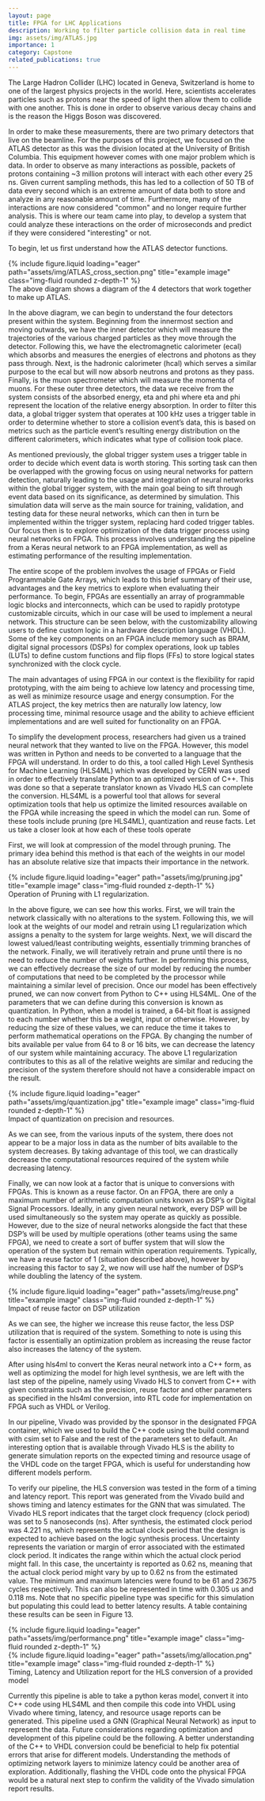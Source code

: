 ```yaml
---
layout: page
title: FPGA for LHC Applications
description: Working to filter particle collision data in real time
img: assets/img/ATLAS.jpg
importance: 1
category: Capstone
related_publications: true
---
```


The Large Hadron Collider (LHC) located in Geneva, Switzerland is home to one of the largest physics projects in the world. Here, scientists accelerates particles such as protons near the speed of light then allow them to collide with one another. This is done in order to observe various decay chains and is the reason the Higgs Boson was discovered. 

In order to make these measurements, there are two primary detectors that live on the beamline. For the purposes of this project, we focused on the ATLAS detector as this was the division located at the University of British Columbia. This equipment however comes with one major problem which is data. In order to observe as many interactions as possible, packets of protons containing ~3 million protons will interact with each other every 25 ns. Given current sampling methods, this has led to a collection of 50 TB of data every second which is an extreme amount of data both to store and analyze in any reasonable amount of time. Furthermore, many of the interactions are now considered "common" and no longer require further analysis. This is where our team came into play, to develop a system that could analyze these interactions on the order of microseconds and predict if they were considered "interesting" or not.

To begin, let us first understand how the ATLAS detector functions.

<div class="row">
    <div class="col-sm mt-0 mt-md-0">
        {% include figure.liquid loading="eager" path="assets/img/ATLAS_cross_section.png" title="example image" class="img-fluid rounded z-depth-1" %}
    </div>
</div>
<div class="caption">
    The above diagram shows a diagram of the 4 detectors that work together to make up ATLAS.
</div>

In the above diagram, we can begin to understand the four detectors present within the system. Beginning from the innermost section and moving outwards, we have the inner detector which will measure the trajectories of the various charged particles as they move through the detector. Following this, we have the electromagnetic calorimeter (ecal) which absorbs and measures the energies of electrons and photons as they pass through. Next, is the hadronic calorimeter (hcal) which serves a similar purpose to the ecal but will now absorb neutrons and protons as they pass. Finally, is the muon spectrometer which will measure the momenta of muons. For these outer three detectors, the data we receive from the system consists of the absorbed energy, eta and phi where eta and phi represent the location of the relative energy absorption. In order to filter this data, a global trigger system that operates at 100 kHz uses a trigger table in order to determine whether to store a collision event’s data, this is based on metrics such as the particle event’s resulting energy distribution on the different calorimeters, which indicates what type of collision took place.

As mentioned previously, the global trigger system uses a trigger table in order to decide which event data is worth storing. This sorting task can then be overlapped with the growing focus on using neural networks for pattern detection, naturally leading to the usage and integration of neural networks within the global trigger system, with the main goal being to sift through event data based on its significance, as determined by simulation. This simulation data will serve as the main source for training, validation, and testing data for these neural networks, which can then in turn be implemented within the trigger system, replacing hard coded trigger tables. Our focus then is to explore optimization of the data trigger process using neural networks on FPGA. This process involves understanding the pipeline from a Keras neural network to an FPGA implementation, as well as estimating performance of the resulting implementation.

The entire scope of the problem involves the usage of FPGAs or Field Programmable Gate Arrays, which leads to this brief summary of their use, advantages and the key metrics to explore when evaluating their performance. To begin, FPGAs are essentially an array of
programmable logic blocks and interconnects, which can be used to rapidly prototype customizable circuits, which in our case will be used to implement a neural network. This structure can be seen below, with the customizability allowing users to define custom logic in a hardware description language (VHDL). Some of the key components on an FPGA include memory such as BRAM, digital signal processors (DSPs) for complex operations, look up tables (LUTs) to define custom functions and flip flops (FFs) to store logical states synchronized with the clock cycle.

The main advantages of using FPGA in our context is the flexibility for rapid prototyping, with the aim being to achieve low latency and processing time, as well as minimize resource usage and energy consumption. For the ATLAS project, the key metrics then are naturally low latency, low processing time, minimal resource usage and the ability to achieve efficient implementations and are well suited for functionality on an FPGA.

To simplify the development process, researchers had given us a trained neural network that they wanted to live on the FPGA. However, this model was written in Python and needs to be converted to a language that the FPGA will understand. In order to do this, a tool called High Level Synthesis for Machine Learning (HLS4ML) which was developed by CERN was used in order to effectively translate Python to an optimized version of C++. This was done so that a seperate translator known as Vivado HLS can complete the conversion. HLS4ML is a powerful tool that allows for several optimization tools that help us optimize the limited resources available on the FPGA while increasing the speed in which the model can run. Some of these tools include pruning (pre HLS4ML), quantization and reuse facts. Let us take a closer look at how each of these tools operate

First, we will look at compression of the model through pruning. The primary idea behind this method is that each of the weights in our model has an absolute relative size that impacts their importance in the network. 

<div class="row">
    <div class="col-sm mt-0 mt-md-0">
        {% include figure.liquid loading="eager" path="assets/img/pruning.jpg" title="example image" class="img-fluid rounded z-depth-1" %}
    </div>
</div>
<div class="caption">
    Operation of Pruning with L1 regularization.
</div>

In the above figure, we can see how this works. First, we will train the network classically with no alterations to the system. Following this, we will look at the weights of our model and retrain using L1 regularization which assigns a penalty to the system for large weights. Next, we will discard the lowest valued/least contributing weights, essentially trimming branches of the network. Finally, we will iteratively retrain and prune until there is no need to reduce the number of weights further. In performing this process, we can effectively decrease the size of our model by reducing the number of computations that need to be completed by the processor while maintaining a similar level of precision.
Once our model has been effectively pruned, we can now convert from Python to C++ using HLS4ML. One of the parameters that we can define during this conversion is known as quantization. In Python, when a model is trained, a 64-bit float is assigned to each number whether this be a weight, input or otherwise. However, by reducing the size of these values, we can reduce the time it takes to perform mathematical operations on the FPGA. By changing the number of bits available per value from 64 to 8 or 16 bits, we can decrease the latency of our system while maintaining accuracy. The above L1 regularization contributes to this as all of the relative weights are similar and reducing the precision of the system therefore should not have a considerable impact on the result. 

<div class="row">
    <div class="col-sm mt-0 mt-md-0">
        {% include figure.liquid loading="eager" path="assets/img/quantization.jpg" title="example image" class="img-fluid rounded z-depth-1" %}
    </div>
</div>
<div class="caption">
    Impact of quantization on precision and resources.
</div>

As we can see, from the various inputs of the system, there does not appear to be a major loss in data as the number of bits available to the system decreases. By taking advantage of this tool, we can drastically decrease the computational resources required of the system while decreasing latency.

Finally, we can now look at a factor that is unique to conversions with FPGAs. This is known as a reuse factor. On an FPGA, there are only a maximum number of arithmetic computation units known as DSP’s or Digital Signal Processors. Ideally, in any given neural network, every DSP will be used simultaneously so the system may operate as quickly as possible. However, due to the size of neural networks alongside the fact that these DSP’s will be used by multiple operations (other teams using the same FPGA), we need to create a sort of buffer system that will slow the operation of the system but remain within operation requirements. Typically, we have a reuse factor of 1 (situation described above), however by increasing this factor to say 2, we now will use half the number of DSP’s while doubling the latency of the system. 

<div class="row">
    <div class="col-sm mt-0 mt-md-0">
        {% include figure.liquid loading="eager" path="assets/img/reuse.png" title="example image" class="img-fluid rounded z-depth-1" %}
    </div>
</div>
<div class="caption">
    Impact of reuse factor on DSP utilization
</div>

As we can see, the higher we increase this reuse factor, the less DSP utilization that is required of the system. Something to note is using this factor is essentially an optimization problem as increasing the reuse factor also increases the latency of the system.

After using hls4ml to convert the Keras neural network into a C++ form, as well as optimizing the model for high level synthesis, we are left with the last step of the pipeline, namely using Vivado HLS to convert from C++ with given constraints such as the precision, reuse factor and other parameters as specified in the hls4ml conversion, into RTL code for implementation on FPGA such as VHDL or Verilog.

In our pipeline, Vivado was provided by the sponsor in the designated FPGA container, which we used to build the C++ code using the build command with csim set to False and the rest of the parameters set to default. An interesting option that is available through Vivado HLS is the ability to generate simulation reports on the expected timing and resource usage of the VHDL code on the target FPGA, which is useful for understanding how different models perform.

To verify our pipeline, the HLS conversion was tested in the form of a timing and latency report. This report was generated from the Vivado build and shows timing and latency estimates for the GNN that was simulated. The Vivado HLS report indicates that the target clock frequency (clock period) was set to 5 nanoseconds (ns). After synthesis, the estimated clock period was 4.221 ns, which represents the actual clock period that the design is expected to achieve based on the logic synthesis process. Uncertainty represents the variation or margin of error associated with the estimated clock period. It indicates the range within which the actual clock period might fall. In this case, the uncertainty is reported as 0.62 ns, meaning that the actual clock period might vary by up to 0.62 ns from the estimated value. The minimum and maximum latencies were found to be 61 and 23675 cycles respectively. This can also be represented in time with 0.305 us and 0.118 ms. Note that no specific pipeline type was specific for this simulation but populating this could lead to better latency results. A table containing these results can be seen in Figure 13.

<div class="row">
    <div class="col-sm-4 mt-0 mt-md-0">
        {% include figure.liquid loading="eager" path="assets/img/performance.png" title="example image" class="img-fluid rounded z-depth-1" %}
    </div>
    <div class="col-sm-8 mt-0 mt-md-0">
        {% include figure.liquid loading="eager" path="assets/img/allocation.png" title="example image" class="img-fluid rounded z-depth-1" %}
    </div>
</div>
<div class="caption">
    Timing, Latency and Utilization report for the HLS conversion of a provided model
</div>

Currently this pipeline is able to take a python keras model, convert it into C++ code using HLS4ML and then compile this code into VHDL using Vivado where timing, latency, and resource usage reports can be generated. This pipeline used a GNN (Graphical Neural Network) as input to represent the data. Future considerations regarding optimization and development of this pipeline could be the following. A better understanding of the C++ to VHDL conversion could be beneficial to help fix potential errors that arise for different models. Understanding the methods of optimizing network layers to minimize latency could be another area of exploration. Additionally, flashing the VHDL code onto the physical FPGA would be a natural next step to confirm the validity of the Vivado simulation report results.